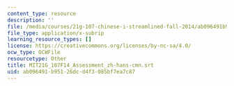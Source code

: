 ```yaml
---
content_type: resource
description: ''
file: /media/courses/21g-107-chinese-i-streamlined-fall-2014/ab096491b95126dcd4f3085bf7ea7c87_MIT21G_107F14_Assessment_zh-hans-cmn.srt
file_type: application/x-subrip
learning_resource_types: []
license: https://creativecommons.org/licenses/by-nc-sa/4.0/
ocw_type: OCWFile
resourcetype: Other
title: MIT21G_107F14_Assessment_zh-hans-cmn.srt
uid: ab096491-b951-26dc-d4f3-085bf7ea7c87
---
```

